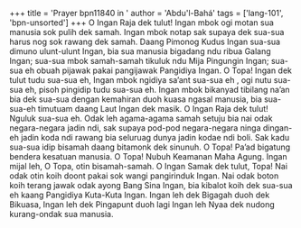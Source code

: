+++
title = 'Prayer bpn11840 in '
author = 'Abdu'l-Bahá'
tags = ['lang-101', 'bpn-unsorted']
+++
O Ingan Raja dek tulut! Ingan mbok ogi motan sua manusia sok pulih dek samah. Ingan mbok notap sak supaya dek sua-sua harus nog sok rawang dek samah. Daang Pimonog Kudus Ingan sua-sua dimuno ulunt-ulunt Ingan, bia sua manusia bigadang ndu ribua Galang Ingan; sua-sua mbok samah-samah tikuluk ndu Mija Pingungin Ingan; sua-sua eh obuah pijawak pakai pangijawak Pangidiya Ingan.
O Topa! Ingan dek tulut tudu sua-sua eh, Ingan mbok ngidiya sa’ant sua-sua eh , ogi nutu sua-sua eh, pisoh pingidip tudu sua-sua eh. Ingan mbok bikanyad tibilang na’an bia dek sua-sua dengan kemahiran duoh kuasa ngasal manusia, bia sua-sua-eh timutuam daang Laut Ingan dek masik.
O Ingan Raja dek tulut! Nguluk sua-sua eh. Odak leh agama-agama samah setuju bia nai odak negara-negara jadin ndi, sak supaya pod-pod negara-negara ninga dingan-eh jadin koda ndi rawang bia seluruag dunya jadin kodae ndi boli. Sak kadu sua-sua idip bisamah daang bitamonk dek sinunuh.
O Topa! Pa’ad bigatung bendera kesatuan manusia.
O Topa! Nubuh Keamanan Maha Agung. Ingan mijal leh, O Topa, otin bisamah-samah.
O Ingan Samak dek tulut, Topa! Nai odak otin koih doont pakai sok wangi pangirinduk Ingan. Nai odak boton koih terang jawak odak ayong Bang Sina Ingan, bia kibalot koih dek sua-sua eh kaang Pangidiya Kuta-Kuta Ingan.
Ingan leh dek Bigagah duoh dek Bikuasa, Ingan leh dek Pingapunt duoh lagi Ingan leh Nyaa dek nudong kurang-ondak sua manusia.
